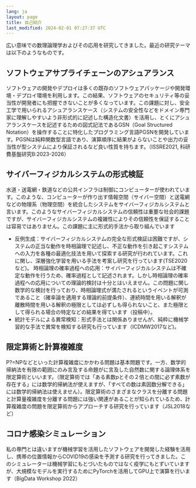 ```yaml
---
lang: ja
layout: page
title: 自己紹介
last_modified: 2024-02-01 07:27:37 UTC
---
```

広い意味での数理論理学およびその応用を研究してきました。最近の研究テーマは以下のようなものです。

##  ソフトウェアサプライチェーンのアシュアランス

ソフトウェアの開発やデプロイは多くの既存のソフトウェアパッケージや開発環境・デプロイ環境を利用します。この結果、ソフトウェアのセキュリティ等の妥当性が開発者にも把握できないことが多くなっています。この課題に対し、安全工学で用いられるアシュアランスケース（システムの安全性などをドメイン専門家に理解しやすいよう非形式的に記述した構造化文書）を活用し、とくにアシュアランスケースを記述するための図式記法であるGSN（Goal Structured Notation）を操作することに特化したプログラミング言語PGSNを開発しています。PGSNは純粋関数型言語であり、演算順序に結果がよらないことや出力の妥当性が型システムにより保証されるなど良い性質を持ちます。（ISSRE2021, 科研費基盤研究B:2023-2026）

##  サイバーフィジカルシステムの形式検証

水道・送電網・鉄道などの公共インフラは制御にコンピューターが使われています。このような、コンピューターが作り出す情報空間（サイバー空間）と送電網などの物理系（物理空間）を統合したシステムをサイバーフィジカルシステムと言います。このようなサイバーフィジカルシステムの信頼性は重要な社会的課題ですが、サイバーフィジカルシステムの複雑性によりその信頼性を保証することは容易ではありません。この課題に主に形式的手法から取り組んでいます

- 反例生成：サイバーフィジカルシステムの完全な形式検証は困難ですが、システムの正当な動作を時相論理で記述し、不正な動作を引き起こすシステムへの入力を各種の最適化技法を用いて探索する研究が行われています。これに関し、深層強化学習を用いる手法を考案し研究を行っています(TSE2020など)。
時相論理の確率過程への応用：サイバーフィジカルシステムは不確定な動作を行うため、確率過程として記述されます。しかし時相論理の確率過程への応用についての理論的検討は十分とはいえません。この問題に関し数学的な検討を行っており、時相論理式が満たされるというイベントが可測であること（確率論を適用する理論的前提条件）、連続時間を用いる解釈が離散時間を用いる解釈の極限としては必ずしも得られないこと、また極限として得られる場合の特定などの結果を得ています（投稿中）。
- 統計モデルによる異常検知：形式手法とは関係ありませんが、純粋に機械学習的な手法で異常を検知する研究も行っています（ICDMW2017など)。

##  限定算術と計算複雑度

P?=NPなどといった計算複雑度にかかわる問題は基本問題です。一方、数学的帰納法を有限の範囲にのみ言及する命題がに言及した自然数に関する論理体系を限定算術といいます。（限定算術では「ある素数pとその２倍との間に必ず素数が存在する」には数学的帰納法が使えますが、「すべての数は素因数分解できる」には数学的帰納法は使えません）。限定算術のさまざまなクラスを分離する問題と計算量複雑度を分離する問題には強い関連があることが知られているため、計算複雑度の問題を限定算術からアプローチする研究を行っています（JSL2018など）

## コロナ感染シミュレーション

私の専門とは違いますが機械学習を活用したソフトウェアを開発した経験を活用し、携帯の位置情報からCOVID19の感染を予測する研究を行ってきました。このシミュレーターは機械学習にもとづいたものではなく疫学にもとずいていますが、大規模なモデルを実行するためにPyTorchを活用してGPU上で演算を行います（BigData Workshop 2022）
